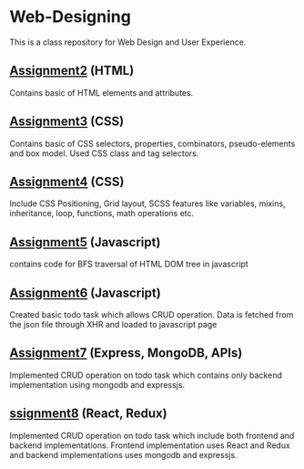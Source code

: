 # Web-Designing

This is a class repository for Web Design and User Experience.

## [Assignment2](https://github.com/nitr-dimple/Learning-Web-Designing-and-User-Experience/tree/main/Assignment2) (HTML)

Contains basic of HTML elements and attributes.

## [Assignment3](https://github.com/nitr-dimple/Learning-Web-Designing-and-User-Experience/tree/main/Assignment3) (CSS)

Contains basic of CSS selectors, properties, combinators, pseudo-elements and box model. Used CSS class and tag selectors.

## [Assignment4](https://github.com/nitr-dimple/Learning-Web-Designing-and-User-Experience/tree/main/Assignment4) (CSS)

Include CSS Positioning, Grid layout, SCSS features like variables, mixins, inheritance, loop, functions, math operations etc.

## [Assignment5](https://github.com/nitr-dimple/Learning-Web-Designing-and-User-Experience/tree/main/Assignment5) (Javascript)

contains code for BFS traversal of HTML DOM tree in javascript

## [Assignment6](https://github.com/nitr-dimple/Learning-Web-Designing-and-User-Experience/tree/main/Assignment6) (Javascript)

Created basic todo task which allows CRUD operation. Data is fetched from the json file through XHR and loaded to javascript page

## [Assignment7](https://github.com/nitr-dimple/Learning-Web-Designing-and-User-Experience/tree/main/Assignment7) (Express, MongoDB, APIs)

Implemented CRUD operation on todo task which contains only backend implementation using mongodb and expressjs.

## [ssignment8](https://github.com/nitr-dimple/Learning-Web-Designing-and-User-Experience/tree/main/Assignment8) (React, Redux)

Implemented CRUD operation on todo task which include both frontend and backend implementations. Frontend implementation uses React and Redux and backend implementations uses mongodb and expressjs.
